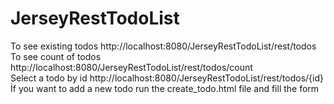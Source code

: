 # JerseyRestTodoList
To see existing todos http://localhost:8080/JerseyRestTodoList/rest/todos </br>
To see count of todos http://localhost:8080/JerseyRestTodoList/rest/todos/count </br>
Select a todo by id http://localhost:8080/JerseyRestTodoList/rest/todos/{id} </br>
İf you want to add a new todo run the create_todo.html file and fill the form 
